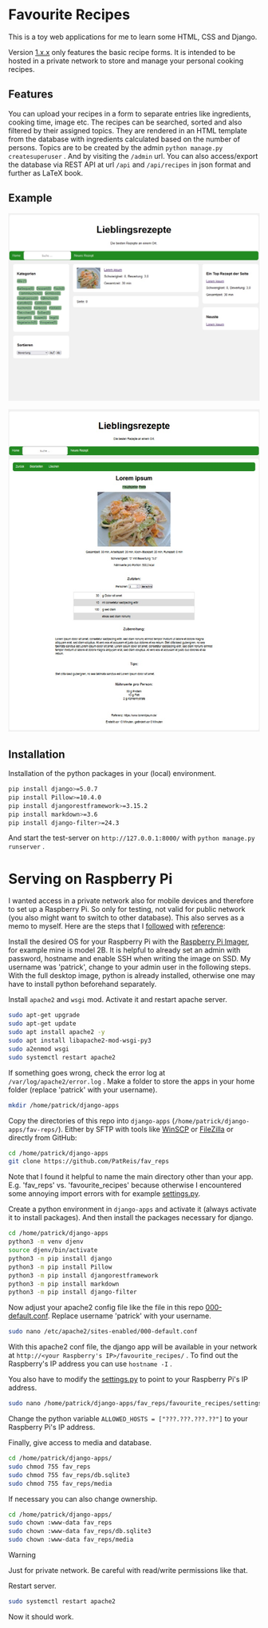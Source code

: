# Favourite Recipes

This is a toy web applications for me to learn some HTML, CSS and Django.

Version [1.x.x](https://github.com/PatReis/fav_reps/releases/tag/v1.2.1) only features the basic recipe forms. 
It is intended to be hosted in a private network to store and manage your personal cooking recipes.


## Features

You can upload your recipes in a form to separate entries like ingredients, cooking time, image etc.
The recipes can be searched, sorted and also filtered by their assigned topics. They are rendered in an HTML template from the database with ingredients calculated based on the number of persons.
Topics are to be created by the admin ``python manage.py createsuperuser`` . And by visiting the `/admin` url.
You can also access/export the database via REST API at url `/api` and `/api/recipes` in json format and further as LaTeX book.  

## Example

<p align="center">
  <img src="https://github.com/PatReis/fav_reps/blob/main/static/images/example_1.jpg" />
</p>
<p align="center">
  <img src="https://github.com/PatReis/fav_reps/blob/main/static/images/example_2.jpg" />
</p>

## Installation

Installation of the python packages in your (local) environment.

```bash
pip install django>=5.0.7
pip install Pillow>=10.4.0
pip install djangorestframework>=3.15.2
pip install markdown>=3.6 
pip install django-filter>=24.3
```

And start the test-server on `http://127.0.0.1:8000/` with ``python manage.py runserver`` .

# Serving on Raspberry Pi 

I wanted access in a private network also for mobile devices and therefore to set up a Raspberry Pi.
So only for testing, not valid for public network (you also might want to switch to other database).
This also serves as a memo to myself. Here are the steps that I [followed](https://pimylifeup.com/raspberry-pi-django/) with [reference](https://docs.djangoproject.com/en/5.0/howto/deployment/wsgi/modwsgi/):

Install the desired OS for your Raspberry Pi with the [Raspberry Pi Imager](https://www.raspberrypi.com/software/), for example mine is model 2B. 
It is helpful to already set an admin with password, hostname and enable SSH when writing the image on SSD.
My username was 'patrick', change to your admin user in the following steps.
With the full desktop image, python is already installed, otherwise one may have to install python beforehand separately.

Install `apache2` and `wsgi` mod. Activate it and restart apache server.

```bash
sudo apt-get upgrade
sudo apt-get update
sudo apt install apache2 -y
sudo apt install libapache2-mod-wsgi-py3
sudo a2enmod wsgi
sudo systemctl restart apache2
```

If something goes wrong, check the error log at `/var/log/apache2/error.log` .
Make a folder to store the apps in your home folder (replace 'patrick' with your username). 

```bash
mkdir /home/patrick/django-apps
```

Copy the directories of this repo into `django-apps` (`/home/patrick/django-apps/fav-reps/`).
Either by SFTP with tools like [WinSCP](https://winscp.net/eng/download.php) or [FileZilla](https://filezilla-project.org/download.php?type=client) or directly from GitHub:

```bash
cd /home/patrick/django-apps
git clone https://github.com/PatReis/fav_reps
```
Note that I found it helpful to name the main directory other than your app.
E.g. 'fav_reps' vs. 'favourite_recipes' because otherwise I encountered some annoying import errors with for example [settings.py](favourite_recipes/settings.py).

Create a python environment in `django-apps` and activate it (always activate it to install packages).
And then install the packages necessary for django.

```bash
cd /home/patrick/django-apps
python3 -m venv djenv
source djenv/bin/activate
python3 -m pip install django
python3 -m pip install Pillow
python3 -m pip install djangorestframework
python3 -m pip install markdown
python3 -m pip install django-filter
```
Now adjust your apache2 config file like the file in this repo [000-default.conf](000-default.conf). 
Replace username 'patrick' with your username.

```bash
sudo nano /etc/apache2/sites-enabled/000-default.conf
```

With this apache2 conf file, the django app will be available in your network at `http://<your Raspberry's IP>/favourite_recipes/` .
To find out the Raspberry's IP address you can use ``hostname -I`` .

You also have to modify the [settings.py](favourite_recipes/settings.py) to point to your Raspberry Pi's IP address.

```bash
sudo nano /home/patrick/django-apps/fav_reps/favourite_recipes/settings.py
```

Change the python variable ``ALLOWED_HOSTS = ["???.???.???.??"]`` to your Raspberry Pi's IP address.

Finally, give access to media and database.

```bash
cd /home/patrick/django-apps/
sudo chmod 755 fav_reps
sudo chmod 755 fav_reps/db.sqlite3
sudo chmod 755 fav_reps/media
```

If necessary you can also change ownership.

```bash
cd /home/patrick/django-apps/
sudo chown :www-data fav_reps
sudo chown :www-data fav_reps/db.sqlite3 
sudo chown :www-data fav_reps/media 
```

> [!WARNING]  
> Just for private network. Be careful with read/write permissions like that.

Restart server.

```bash
sudo systemctl restart apache2
```

Now it should work.
